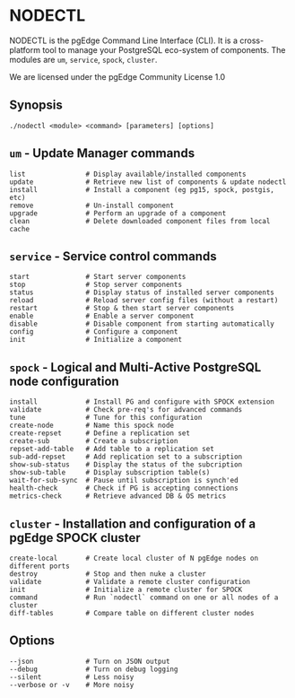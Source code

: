 # NODECTL
NODECTL is the pgEdge Command Line Interface (CLI).  It is a cross-platform 
tool to manage your PostgreSQL eco-system of components.  The modules are 
`um`, `service`, `spock`, `cluster`.

We are licensed under the pgEdge Community License 1.0

## Synopsis
```
./nodectl <module> <command> [parameters] [options] 
```

## `um` - Update Manager commands 
```
list               # Display available/installed components 
update             # Retrieve new list of components & update nodectl
install            # Install a component (eg pg15, spock, postgis, etc)
remove             # Un-install component
upgrade            # Perform an upgrade of a component
clean              # Delete downloaded component files from local cache
```

## `service` - Service control commands
```
start              # Start server components
stop               # Stop server components
status             # Display status of installed server components
reload             # Reload server config files (without a restart)
restart            # Stop & then start server components
enable             # Enable a server component
disable            # Disable component from starting automatically
config             # Configure a component
init               # Initialize a component
```

## `spock` - Logical and Multi-Active PostgreSQL node configuration
```
install            # Install PG and configure with SPOCK extension
validate           # Check pre-req's for advanced commands
tune               # Tune for this configuration
create-node        # Name this spock node
create-repset      # Define a replication set
create-sub         # Create a subscription
repset-add-table   # Add table to a replication set
sub-add-repset     # Add replication set to a subscription
show-sub-status    # Display the status of the subcription
show-sub-table     # Display subscription table(s)
wait-for-sub-sync  # Pause until subscription is synch'ed
health-check       # Check if PG is accepting connections
metrics-check      # Retrieve advanced DB & OS metrics
```

## `cluster` - Installation and configuration of a pgEdge SPOCK cluster
```
create-local       # Create local cluster of N pgEdge nodes on different ports
destroy            # Stop and then nuke a cluster
validate           # Validate a remote cluster configuration
init               # Initialize a remote cluster for SPOCK
command            # Run `nodectl` command on one or all nodes of a cluster
diff-tables        # Compare table on different cluster nodes
```

## Options
```
--json             # Turn on JSON output
--debug            # Turn on debug logging
--silent           # Less noisy
--verbose or -v    # More noisy
```
